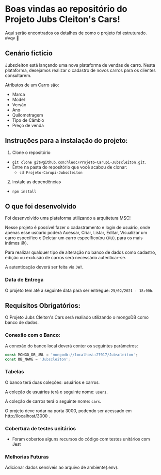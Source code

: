 # Boas vindas ao repositório do Projeto Jubs Cleiton's Cars!

Aqui serão encontrados os detalhes de como o projeto foi estruturado. #vqv 🚀


## Cenário fictício

Jubscleiton está lançando uma nova plataforma de vendas de carro. Nesta plataforma, desejamos realizar o cadastro de novos carros para os clientes consultarem.

Atributos de um Carro são:
- Marca
- Model
- Versão
- Ano
- Quilometragem
- Tipo de Câmbio
- Preço de venda


## Instruções para a instalação do projeto:

1. Clone o repositório
  * `git clone git@github.com:hleoc/Projeto-Carupi-Jubscleiton.git`.
  * Entre na pasta do repositório que você acabou de clonar:
    * `cd Projeto-Carupi-Jubscleiton`

2. Instale as dependências
  * `npm install`


## O que foi desenvolvido

Foi desenvolvido uma plataforma utilizando a arquitetura MSC!

Nesse projeto é possível fazer o cadastramento e login de usuário, onde apenas esse usúario poderá Acessar, Criar, Listar, Editar, Visualizar um carro específico e Deletar um carro específico(ou `CRUD`, para os mais íntimos 😜).

Para realizar qualquer tipo de alteração no banco de dados como cadastro, edição ou exclusão de carros será necessário autenticar-se. 

A autenticação deverá ser feita via `JWT`.


### Data de Entrega

O projeto tem até a seguinte data para ser entregue: `25/02/2021 - 18:00h`.


## Requisitos Obrigatórios:

O Projeto Jubs Cleiton's Cars será realiado utilizando o mongoDB como banco de dados. 


### Conexão com o Banco:

A conexão do banco local deverá conter os seguintes parâmetros:

```javascript
const MONGO_DB_URL = 'mongodb://localhost:27017/Jubscleiton';
const DB_NAME = 'Jubscleiton';
```

### Tabelas

O banco terá duas coleções: usuários e carros.

A coleção de usuários terá o seguinte nome: `users`.

A coleção de carros terá o seguinte nome: `cars`.

O projeto deve rodar na porta 3000, podendo ser acessado em http://localhost/3000 .


### Cobertura de testes unitários

- Foram cobertos alguns recursos do código com testes unitários com Jest


### Melhorias Futuras

Adicionar dados sensíveis ao arquivo de ambiente(.env).
